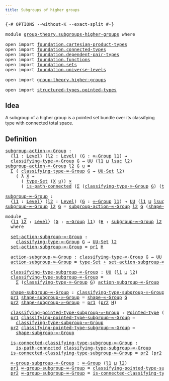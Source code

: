 ```yaml
---
title: Subgroups of higher groups
---
```


<pre class="Agda"><a id="52" class="Symbol">{-#</a> <a id="56" class="Keyword">OPTIONS</a> <a id="64" class="Pragma">--without-K</a> <a id="76" class="Pragma">--exact-split</a> <a id="90" class="Symbol">#-}</a>

<a id="95" class="Keyword">module</a> <a id="102" href="group-theory.subgroups-higher-groups.html" class="Module">group-theory.subgroups-higher-groups</a> <a id="139" class="Keyword">where</a>

<a id="146" class="Keyword">open</a> <a id="151" class="Keyword">import</a> <a id="158" href="foundation.cartesian-product-types.html" class="Module">foundation.cartesian-product-types</a>
<a id="193" class="Keyword">open</a> <a id="198" class="Keyword">import</a> <a id="205" href="foundation.connected-types.html" class="Module">foundation.connected-types</a>
<a id="232" class="Keyword">open</a> <a id="237" class="Keyword">import</a> <a id="244" href="foundation.dependent-pair-types.html" class="Module">foundation.dependent-pair-types</a>
<a id="276" class="Keyword">open</a> <a id="281" class="Keyword">import</a> <a id="288" href="foundation.functions.html" class="Module">foundation.functions</a>
<a id="309" class="Keyword">open</a> <a id="314" class="Keyword">import</a> <a id="321" href="foundation.sets.html" class="Module">foundation.sets</a>
<a id="337" class="Keyword">open</a> <a id="342" class="Keyword">import</a> <a id="349" href="foundation.universe-levels.html" class="Module">foundation.universe-levels</a>

<a id="377" class="Keyword">open</a> <a id="382" class="Keyword">import</a> <a id="389" href="group-theory.higher-groups.html" class="Module">group-theory.higher-groups</a>

<a id="417" class="Keyword">open</a> <a id="422" class="Keyword">import</a> <a id="429" href="structured-types.pointed-types.html" class="Module">structured-types.pointed-types</a>
</pre>
## Idea

A subgroup of a higher group is a pointed set bundle over its classifying type with connected total space.

## Definition

<pre class="Agda"><a id="subgroup-action-∞-Group"></a><a id="605" href="group-theory.subgroups-higher-groups.html#605" class="Function">subgroup-action-∞-Group</a> <a id="629" class="Symbol">:</a>
  <a id="633" class="Symbol">{</a><a id="634" href="group-theory.subgroups-higher-groups.html#634" class="Bound">l1</a> <a id="637" class="Symbol">:</a> <a id="639" href="Agda.Primitive.html#597" class="Postulate">Level</a><a id="644" class="Symbol">}</a> <a id="646" class="Symbol">(</a><a id="647" href="group-theory.subgroups-higher-groups.html#647" class="Bound">l2</a> <a id="650" class="Symbol">:</a> <a id="652" href="Agda.Primitive.html#597" class="Postulate">Level</a><a id="657" class="Symbol">)</a> <a id="659" class="Symbol">(</a><a id="660" href="group-theory.subgroups-higher-groups.html#660" class="Bound">G</a> <a id="662" class="Symbol">:</a> <a id="664" href="group-theory.higher-groups.html#1633" class="Function">∞-Group</a> <a id="672" href="group-theory.subgroups-higher-groups.html#634" class="Bound">l1</a><a id="674" class="Symbol">)</a> <a id="676" class="Symbol">→</a>
  <a id="680" href="group-theory.higher-groups.html#1895" class="Function">classifying-type-∞-Group</a> <a id="705" href="group-theory.subgroups-higher-groups.html#660" class="Bound">G</a> <a id="707" class="Symbol">→</a> <a id="709" href="foundation-core.universe-levels.html#235" class="Primitive">UU</a> <a id="712" class="Symbol">(</a><a id="713" href="group-theory.subgroups-higher-groups.html#634" class="Bound">l1</a> <a id="716" href="Agda.Primitive.html#810" class="Primitive Operator">⊔</a> <a id="718" href="Agda.Primitive.html#780" class="Primitive">lsuc</a> <a id="723" href="group-theory.subgroups-higher-groups.html#647" class="Bound">l2</a><a id="725" class="Symbol">)</a>
<a id="727" href="group-theory.subgroups-higher-groups.html#605" class="Function">subgroup-action-∞-Group</a> <a id="751" href="group-theory.subgroups-higher-groups.html#751" class="Bound">l2</a> <a id="754" href="group-theory.subgroups-higher-groups.html#754" class="Bound">G</a> <a id="756" href="group-theory.subgroups-higher-groups.html#756" class="Bound">u</a> <a id="758" class="Symbol">=</a>
  <a id="762" href="foundation-core.dependent-pair-types.html#515" class="Record">Σ</a> <a id="764" class="Symbol">(</a> <a id="766" href="group-theory.higher-groups.html#1895" class="Function">classifying-type-∞-Group</a> <a id="791" href="group-theory.subgroups-higher-groups.html#754" class="Bound">G</a> <a id="793" class="Symbol">→</a> <a id="795" href="foundation-core.sets.html#1190" class="Function">UU-Set</a> <a id="802" href="group-theory.subgroups-higher-groups.html#751" class="Bound">l2</a><a id="804" class="Symbol">)</a>
    <a id="810" class="Symbol">(</a> <a id="812" class="Symbol">λ</a> <a id="814" href="group-theory.subgroups-higher-groups.html#814" class="Bound">X</a> <a id="816" class="Symbol">→</a>
      <a id="824" class="Symbol">(</a> <a id="826" href="foundation-core.sets.html#1304" class="Function">type-Set</a> <a id="835" class="Symbol">(</a><a id="836" href="group-theory.subgroups-higher-groups.html#814" class="Bound">X</a> <a id="838" href="group-theory.subgroups-higher-groups.html#756" class="Bound">u</a><a id="839" class="Symbol">))</a> <a id="842" href="foundation-core.cartesian-product-types.html#590" class="Function Operator">×</a>
      <a id="850" class="Symbol">(</a> <a id="852" href="foundation.connected-types.html#1697" class="Function">is-path-connected</a> <a id="870" class="Symbol">(</a><a id="871" href="foundation-core.dependent-pair-types.html#515" class="Record">Σ</a> <a id="873" class="Symbol">(</a><a id="874" href="group-theory.higher-groups.html#1895" class="Function">classifying-type-∞-Group</a> <a id="899" href="group-theory.subgroups-higher-groups.html#754" class="Bound">G</a><a id="900" class="Symbol">)</a> <a id="902" class="Symbol">(</a><a id="903" href="foundation-core.sets.html#1304" class="Function">type-Set</a> <a id="912" href="foundation-core.functions.html#420" class="Function Operator">∘</a> <a id="914" href="group-theory.subgroups-higher-groups.html#814" class="Bound">X</a><a id="915" class="Symbol">))))</a>

<a id="subgroup-∞-Group"></a><a id="921" href="group-theory.subgroups-higher-groups.html#921" class="Function">subgroup-∞-Group</a> <a id="938" class="Symbol">:</a>
  <a id="942" class="Symbol">{</a><a id="943" href="group-theory.subgroups-higher-groups.html#943" class="Bound">l1</a> <a id="946" class="Symbol">:</a> <a id="948" href="Agda.Primitive.html#597" class="Postulate">Level</a><a id="953" class="Symbol">}</a> <a id="955" class="Symbol">(</a><a id="956" href="group-theory.subgroups-higher-groups.html#956" class="Bound">l2</a> <a id="959" class="Symbol">:</a> <a id="961" href="Agda.Primitive.html#597" class="Postulate">Level</a><a id="966" class="Symbol">)</a> <a id="968" class="Symbol">(</a><a id="969" href="group-theory.subgroups-higher-groups.html#969" class="Bound">G</a> <a id="971" class="Symbol">:</a> <a id="973" href="group-theory.higher-groups.html#1633" class="Function">∞-Group</a> <a id="981" href="group-theory.subgroups-higher-groups.html#943" class="Bound">l1</a><a id="983" class="Symbol">)</a> <a id="985" class="Symbol">→</a> <a id="987" href="foundation-core.universe-levels.html#235" class="Primitive">UU</a> <a id="990" class="Symbol">(</a><a id="991" href="group-theory.subgroups-higher-groups.html#943" class="Bound">l1</a> <a id="994" href="Agda.Primitive.html#810" class="Primitive Operator">⊔</a> <a id="996" href="Agda.Primitive.html#780" class="Primitive">lsuc</a> <a id="1001" href="group-theory.subgroups-higher-groups.html#956" class="Bound">l2</a><a id="1003" class="Symbol">)</a>
<a id="1005" href="group-theory.subgroups-higher-groups.html#921" class="Function">subgroup-∞-Group</a> <a id="1022" href="group-theory.subgroups-higher-groups.html#1022" class="Bound">l2</a> <a id="1025" href="group-theory.subgroups-higher-groups.html#1025" class="Bound">G</a> <a id="1027" class="Symbol">=</a> <a id="1029" href="group-theory.subgroups-higher-groups.html#605" class="Function">subgroup-action-∞-Group</a> <a id="1053" href="group-theory.subgroups-higher-groups.html#1022" class="Bound">l2</a> <a id="1056" href="group-theory.subgroups-higher-groups.html#1025" class="Bound">G</a> <a id="1058" class="Symbol">(</a><a id="1059" href="group-theory.higher-groups.html#2014" class="Function">shape-∞-Group</a> <a id="1073" href="group-theory.subgroups-higher-groups.html#1025" class="Bound">G</a><a id="1074" class="Symbol">)</a>

<a id="1077" class="Keyword">module</a> <a id="1084" href="group-theory.subgroups-higher-groups.html#1084" class="Module">_</a>
  <a id="1088" class="Symbol">{</a><a id="1089" href="group-theory.subgroups-higher-groups.html#1089" class="Bound">l1</a> <a id="1092" href="group-theory.subgroups-higher-groups.html#1092" class="Bound">l2</a> <a id="1095" class="Symbol">:</a> <a id="1097" href="Agda.Primitive.html#597" class="Postulate">Level</a><a id="1102" class="Symbol">}</a> <a id="1104" class="Symbol">(</a><a id="1105" href="group-theory.subgroups-higher-groups.html#1105" class="Bound">G</a> <a id="1107" class="Symbol">:</a> <a id="1109" href="group-theory.higher-groups.html#1633" class="Function">∞-Group</a> <a id="1117" href="group-theory.subgroups-higher-groups.html#1089" class="Bound">l1</a><a id="1119" class="Symbol">)</a> <a id="1121" class="Symbol">(</a><a id="1122" href="group-theory.subgroups-higher-groups.html#1122" class="Bound">H</a> <a id="1124" class="Symbol">:</a> <a id="1126" href="group-theory.subgroups-higher-groups.html#921" class="Function">subgroup-∞-Group</a> <a id="1143" href="group-theory.subgroups-higher-groups.html#1092" class="Bound">l2</a> <a id="1146" href="group-theory.subgroups-higher-groups.html#1105" class="Bound">G</a><a id="1147" class="Symbol">)</a>
  <a id="1151" class="Keyword">where</a>

  <a id="1160" href="group-theory.subgroups-higher-groups.html#1160" class="Function">set-action-subgroup-∞-Group</a> <a id="1188" class="Symbol">:</a>
    <a id="1194" href="group-theory.higher-groups.html#1895" class="Function">classifying-type-∞-Group</a> <a id="1219" href="group-theory.subgroups-higher-groups.html#1105" class="Bound">G</a> <a id="1221" class="Symbol">→</a> <a id="1223" href="foundation-core.sets.html#1190" class="Function">UU-Set</a> <a id="1230" href="group-theory.subgroups-higher-groups.html#1092" class="Bound">l2</a>
  <a id="1235" href="group-theory.subgroups-higher-groups.html#1160" class="Function">set-action-subgroup-∞-Group</a> <a id="1263" class="Symbol">=</a> <a id="1265" href="foundation-core.dependent-pair-types.html#605" class="Field">pr1</a> <a id="1269" href="group-theory.subgroups-higher-groups.html#1122" class="Bound">H</a>

  <a id="1274" href="group-theory.subgroups-higher-groups.html#1274" class="Function">action-subgroup-∞-Group</a> <a id="1298" class="Symbol">:</a> <a id="1300" href="group-theory.higher-groups.html#1895" class="Function">classifying-type-∞-Group</a> <a id="1325" href="group-theory.subgroups-higher-groups.html#1105" class="Bound">G</a> <a id="1327" class="Symbol">→</a> <a id="1329" href="foundation-core.universe-levels.html#235" class="Primitive">UU</a> <a id="1332" href="group-theory.subgroups-higher-groups.html#1092" class="Bound">l2</a>
  <a id="1337" href="group-theory.subgroups-higher-groups.html#1274" class="Function">action-subgroup-∞-Group</a> <a id="1361" class="Symbol">=</a> <a id="1363" href="foundation-core.sets.html#1304" class="Function">type-Set</a> <a id="1372" href="foundation-core.functions.html#420" class="Function Operator">∘</a> <a id="1374" href="group-theory.subgroups-higher-groups.html#1160" class="Function">set-action-subgroup-∞-Group</a>

  <a id="1405" href="group-theory.subgroups-higher-groups.html#1405" class="Function">classifying-type-subgroup-∞-Group</a> <a id="1439" class="Symbol">:</a> <a id="1441" href="foundation-core.universe-levels.html#235" class="Primitive">UU</a> <a id="1444" class="Symbol">(</a><a id="1445" href="group-theory.subgroups-higher-groups.html#1089" class="Bound">l1</a> <a id="1448" href="Agda.Primitive.html#810" class="Primitive Operator">⊔</a> <a id="1450" href="group-theory.subgroups-higher-groups.html#1092" class="Bound">l2</a><a id="1452" class="Symbol">)</a>
  <a id="1456" href="group-theory.subgroups-higher-groups.html#1405" class="Function">classifying-type-subgroup-∞-Group</a> <a id="1490" class="Symbol">=</a>
    <a id="1496" href="foundation-core.dependent-pair-types.html#515" class="Record">Σ</a> <a id="1498" class="Symbol">(</a><a id="1499" href="group-theory.higher-groups.html#1895" class="Function">classifying-type-∞-Group</a> <a id="1524" href="group-theory.subgroups-higher-groups.html#1105" class="Bound">G</a><a id="1525" class="Symbol">)</a> <a id="1527" href="group-theory.subgroups-higher-groups.html#1274" class="Function">action-subgroup-∞-Group</a>

  <a id="1554" href="group-theory.subgroups-higher-groups.html#1554" class="Function">shape-subgroup-∞-Group</a> <a id="1577" class="Symbol">:</a> <a id="1579" href="group-theory.subgroups-higher-groups.html#1405" class="Function">classifying-type-subgroup-∞-Group</a>
  <a id="1615" href="foundation-core.dependent-pair-types.html#605" class="Field">pr1</a> <a id="1619" href="group-theory.subgroups-higher-groups.html#1554" class="Function">shape-subgroup-∞-Group</a> <a id="1642" class="Symbol">=</a> <a id="1644" href="group-theory.higher-groups.html#2014" class="Function">shape-∞-Group</a> <a id="1658" href="group-theory.subgroups-higher-groups.html#1105" class="Bound">G</a>
  <a id="1662" href="foundation-core.dependent-pair-types.html#617" class="Field">pr2</a> <a id="1666" href="group-theory.subgroups-higher-groups.html#1554" class="Function">shape-subgroup-∞-Group</a> <a id="1689" class="Symbol">=</a> <a id="1691" href="foundation-core.dependent-pair-types.html#605" class="Field">pr1</a> <a id="1695" class="Symbol">(</a><a id="1696" href="foundation-core.dependent-pair-types.html#617" class="Field">pr2</a> <a id="1700" href="group-theory.subgroups-higher-groups.html#1122" class="Bound">H</a><a id="1701" class="Symbol">)</a>

  <a id="1706" href="group-theory.subgroups-higher-groups.html#1706" class="Function">classifying-pointed-type-subgroup-∞-Group</a> <a id="1748" class="Symbol">:</a> <a id="1750" href="structured-types.pointed-types.html#383" class="Function">Pointed-Type</a> <a id="1763" class="Symbol">(</a><a id="1764" href="group-theory.subgroups-higher-groups.html#1089" class="Bound">l1</a> <a id="1767" href="Agda.Primitive.html#810" class="Primitive Operator">⊔</a> <a id="1769" href="group-theory.subgroups-higher-groups.html#1092" class="Bound">l2</a><a id="1771" class="Symbol">)</a>
  <a id="1775" href="foundation-core.dependent-pair-types.html#605" class="Field">pr1</a> <a id="1779" href="group-theory.subgroups-higher-groups.html#1706" class="Function">classifying-pointed-type-subgroup-∞-Group</a> <a id="1821" class="Symbol">=</a>
    <a id="1827" href="group-theory.subgroups-higher-groups.html#1405" class="Function">classifying-type-subgroup-∞-Group</a>
  <a id="1863" href="foundation-core.dependent-pair-types.html#617" class="Field">pr2</a> <a id="1867" href="group-theory.subgroups-higher-groups.html#1706" class="Function">classifying-pointed-type-subgroup-∞-Group</a> <a id="1909" class="Symbol">=</a>
    <a id="1915" href="group-theory.subgroups-higher-groups.html#1554" class="Function">shape-subgroup-∞-Group</a>

  <a id="1941" href="group-theory.subgroups-higher-groups.html#1941" class="Function">is-connected-classifying-type-subgroup-∞-Group</a> <a id="1988" class="Symbol">:</a>
    <a id="1994" href="foundation.connected-types.html#1697" class="Function">is-path-connected</a> <a id="2012" href="group-theory.subgroups-higher-groups.html#1405" class="Function">classifying-type-subgroup-∞-Group</a>
  <a id="2048" href="group-theory.subgroups-higher-groups.html#1941" class="Function">is-connected-classifying-type-subgroup-∞-Group</a> <a id="2095" class="Symbol">=</a> <a id="2097" href="foundation-core.dependent-pair-types.html#617" class="Field">pr2</a> <a id="2101" class="Symbol">(</a><a id="2102" href="foundation-core.dependent-pair-types.html#617" class="Field">pr2</a> <a id="2106" href="group-theory.subgroups-higher-groups.html#1122" class="Bound">H</a><a id="2107" class="Symbol">)</a>

  <a id="2112" href="group-theory.subgroups-higher-groups.html#2112" class="Function">∞-group-subgroup-∞-Group</a> <a id="2137" class="Symbol">:</a> <a id="2139" href="group-theory.higher-groups.html#1633" class="Function">∞-Group</a> <a id="2147" class="Symbol">(</a><a id="2148" href="group-theory.subgroups-higher-groups.html#1089" class="Bound">l1</a> <a id="2151" href="Agda.Primitive.html#810" class="Primitive Operator">⊔</a> <a id="2153" href="group-theory.subgroups-higher-groups.html#1092" class="Bound">l2</a><a id="2155" class="Symbol">)</a>
  <a id="2159" href="foundation-core.dependent-pair-types.html#605" class="Field">pr1</a> <a id="2163" href="group-theory.subgroups-higher-groups.html#2112" class="Function">∞-group-subgroup-∞-Group</a> <a id="2188" class="Symbol">=</a> <a id="2190" href="group-theory.subgroups-higher-groups.html#1706" class="Function">classifying-pointed-type-subgroup-∞-Group</a>
  <a id="2234" href="foundation-core.dependent-pair-types.html#617" class="Field">pr2</a> <a id="2238" href="group-theory.subgroups-higher-groups.html#2112" class="Function">∞-group-subgroup-∞-Group</a> <a id="2263" class="Symbol">=</a> <a id="2265" href="group-theory.subgroups-higher-groups.html#1941" class="Function">is-connected-classifying-type-subgroup-∞-Group</a>
</pre>